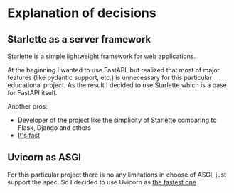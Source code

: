 # Explanation of decisions

## Starlette as a server framework
Starlette is a simple lightweight framework for web applications.

At the beginning I wanted to use FastAPI, but realized that most of major features (like pydantic support, etc.) is unnecessary for this particular educational project. As the result I decided to use Starlette which is a base for FastAPI itself.

Another pros:
- Developer of the project like the simplicity of Starlette comparing to Flask, Django and others
- [It's fast](https://www.techempower.com/benchmarks/#hw=ph&test=fortune&l=zijzen-sf&section=data-r20)

## Uvicorn as ASGI
For this particular project there is no any limitations in choose of ASGI, just support the spec. So I decided to use Uvicorn as [the fastest one](https://www.techempower.com/benchmarks/#hw=ph&test=fortune&l=zijzen-sf&section=data-r20)